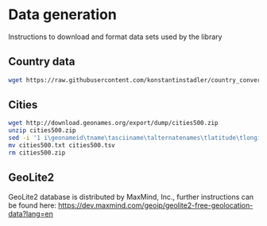 # Data generation

Instructions to download and format data sets used by the library

## Country data

```sh
wget https://raw.githubusercontent.com/konstantinstadler/country_converter/master/country_converter/country_data.tsv -O-  | sed "s/\t/,/g" > country_data.csv
```

## Cities

```sh
wget http://download.geonames.org/export/dump/cities500.zip 
unzip cities500.zip
sed -i '1 i\geonameid\tname\tasciiname\talternatenames\tlatitude\tlongitude\tfeature_class\tfeature_code\tcountry_code\tcc2\tadmin1_code\tadmin2_code\tadmin3_code\tadmin4_code\tpopulation\televation\tdem\ttimezone\tmodification_date' cities500.txt
mv cities500.txt cities500.tsv
rm cities500.zip
```

## GeoLite2
GeoLite2 database is distributed by MaxMind, Inc., further instructions can be found here:
https://dev.maxmind.com/geoip/geolite2-free-geolocation-data?lang=en
